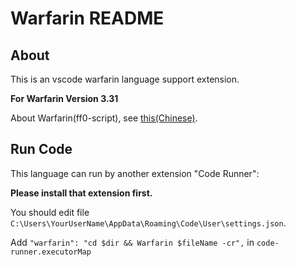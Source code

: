 # Warfarin README

## About

This is an vscode warfarin language support extension.

**For Warfarin Version 3.31**

About Warfarin(ff0-script), see [this(Chinese)](https://www.luogu.com.cn/blog/Warfarin/ff0-faq).

## Run Code

This language can run by another extension "Code Runner":

**Please install that extension first.**

You should edit file `C:\Users\YourUserName\AppData\Roaming\Code\User\settings.json`.

Add `"warfarin": "cd $dir && Warfarin $fileName -cr",` in `code-runner.executorMap`
